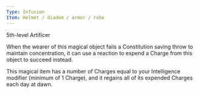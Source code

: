```yaml
---
Type: Infusion
Item: Helmet / diadem / armor / robe
---
```

5th-level Artificer

When the wearer of this magical object fails a Constitution saving throw to maintain concentration, it can use a reaction to expend a Charge from this object to succeed instead.

This magical item has a number of Charges equal to your Intelligence modifier (minimum of 1 Charge), and it regains all of its expended Charges each day at dawn.